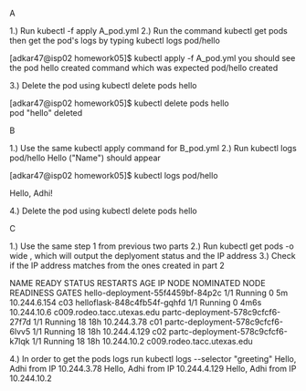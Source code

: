  A

1.) Run kubectl -f apply A_pod.yml
2.) Run the command kubectl get pods then get the pod's logs by typing kubectl logs pod/hello

[adkar47@isp02 homework05]$ kubectl apply -f A_pod.yml you should see the pod hello created command which was expected
pod/hello created

3.) Delete the pod using kubectl delete pods hello

[adkar47@isp02 homework05]$ kubectl delete pods hello  
pod "hello" deleted

 B

1.) Use the same kubectl apply command for B_pod.yml
2.) Run kubectl logs pod/hello Hello ("Name") should appear

[adkar47@isp02 homework05]$ kubectl logs pod/hello

Hello, Adhi!

4.) Delete the pod using kubectl delete pods hello


C

1.) Use the same step 1 from previous two parts 
2.) Run kubectl get pods -o wide , which will output the deplyoment status and the IP address 
3.) Check if the IP address matches from the ones created in part 2

NAME                                READY   STATUS    RESTARTS   AGE    IP             NODE                         NOMINATED NODE   READINESS GATES
hello-deployment-55f4459bf-84p2c    1/1     Running   0          5m     10.244.6.154   c03                          <none>           <none>
helloflask-848c4fb54f-gqhfd         1/1     Running   0          4m6s   10.244.10.6    c009.rodeo.tacc.utexas.edu   <none>           <none>
partc-deployment-578c9cfcf6-27f7d   1/1     Running   18         18h    10.244.3.78    c01                          <none>           <none>
partc-deployment-578c9cfcf6-6lvv5   1/1     Running   18         18h    10.244.4.129   c02                          <none>           <none>
partc-deployment-578c9cfcf6-k7lqk   1/1     Running   18         18h    10.244.10.2    c009.rodeo.tacc.utexas.edu   <none>           <none>

4.) In order to get the pods logs run kubectl logs --selector "greeting"
Hello, Adhi from IP 10.244.3.78
Hello, Adhi from IP 10.244.4.129
Hello, Adhi from IP 10.244.10.2
